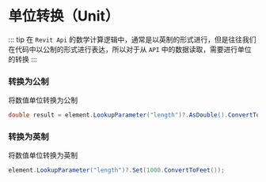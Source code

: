 # 单位转换（Unit）

::: tip
在 `Revit Api` 的数学计算逻辑中，通常是以英制的形式进行，但是往往我们在代码中以公制的形式进行表达，所以对于从 `API` 中的数据读取，需要进行单位的转换
:::

### 转换为公制

将数值单位转换为公制

```csharp
double result = element.LookupParameter("length")?.AsDouble().ConvertToMillimeters();
```

### 转换为英制

将数值单位转换为英制

```csharp
element.LookupParameter("length")?.Set(1000.ConvertToFeet());
```
